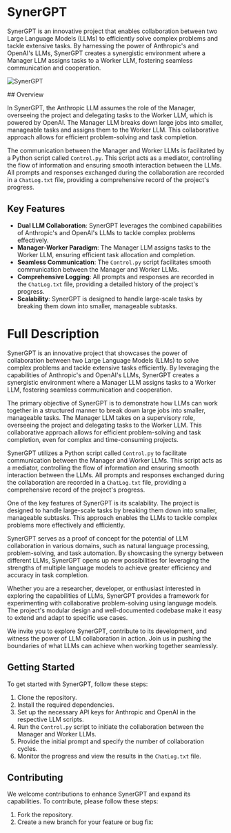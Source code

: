 # SynerGPT

SynerGPT is an innovative project that enables collaboration between two Large Language Models (LLMs) to efficiently solve complex problems and tackle extensive tasks. By harnessing the power of Anthropic's and OpenAI's LLMs, SynerGPT creates a synergistic environment where a Manager LLM assigns tasks to a Worker LLM, fostering seamless communication and cooperation.
<p align="center">

![SynerGPT](https://github.com/KyleBenzle/SynerGPT/assets/48848725/cef04e52-c633-4ee6-bfd6-521fc0452342)


</p>
## Overview

In SynerGPT, the Anthropic LLM assumes the role of the Manager, overseeing the project and delegating tasks to the Worker LLM, which is powered by OpenAI. The Manager LLM breaks down large jobs into smaller, manageable tasks and assigns them to the Worker LLM. This collaborative approach allows for efficient problem-solving and task completion.

The communication between the Manager and Worker LLMs is facilitated by a Python script called `Control.py`. This script acts as a mediator, controlling the flow of information and ensuring smooth interaction between the LLMs. All prompts and responses exchanged during the collaboration are recorded in a `ChatLog.txt` file, providing a comprehensive record of the project's progress.

## Key Features

- **Dual LLM Collaboration**: SynerGPT leverages the combined capabilities of Anthropic's and OpenAI's LLMs to tackle complex problems effectively.
- **Manager-Worker Paradigm**: The Manager LLM assigns tasks to the Worker LLM, ensuring efficient task allocation and completion.
- **Seamless Communication**: The `Control.py` script facilitates smooth communication between the Manager and Worker LLMs.
- **Comprehensive Logging**: All prompts and responses are recorded in the `ChatLog.txt` file, providing a detailed history of the project's progress.
- **Scalability**: SynerGPT is designed to handle large-scale tasks by breaking them down into smaller, manageable subtasks.


# Full Description

SynerGPT is an innovative project that showcases the power of collaboration between two Large Language Models (LLMs) to solve complex problems and tackle extensive tasks efficiently. By leveraging the capabilities of Anthropic's and OpenAI's LLMs, SynerGPT creates a synergistic environment where a Manager LLM assigns tasks to a Worker LLM, fostering seamless communication and cooperation.

The primary objective of SynerGPT is to demonstrate how LLMs can work together in a structured manner to break down large jobs into smaller, manageable tasks. The Manager LLM takes on a supervisory role, overseeing the project and delegating tasks to the Worker LLM. This collaborative approach allows for efficient problem-solving and task completion, even for complex and time-consuming projects.

SynerGPT utilizes a Python script called `Control.py` to facilitate communication between the Manager and Worker LLMs. This script acts as a mediator, controlling the flow of information and ensuring smooth interaction between the LLMs. All prompts and responses exchanged during the collaboration are recorded in a `ChatLog.txt` file, providing a comprehensive record of the project's progress.

One of the key features of SynerGPT is its scalability. The project is designed to handle large-scale tasks by breaking them down into smaller, manageable subtasks. This approach enables the LLMs to tackle complex problems more effectively and efficiently.

SynerGPT serves as a proof of concept for the potential of LLM collaboration in various domains, such as natural language processing, problem-solving, and task automation. By showcasing the synergy between different LLMs, SynerGPT opens up new possibilities for leveraging the strengths of multiple language models to achieve greater efficiency and accuracy in task completion.

Whether you are a researcher, developer, or enthusiast interested in exploring the capabilities of LLMs, SynerGPT provides a framework for experimenting with collaborative problem-solving using language models. The project's modular design and well-documented codebase make it easy to extend and adapt to specific use cases.

We invite you to explore SynerGPT, contribute to its development, and witness the power of LLM collaboration in action. Join us in pushing the boundaries of what LLMs can achieve when working together seamlessly.

## Getting Started

To get started with SynerGPT, follow these steps:

1. Clone the repository.
2. Install the required dependencies.
3. Set up the necessary API keys for Anthropic and OpenAI in the respective LLM scripts.
4. Run the `Control.py` script to initiate the collaboration between the Manager and Worker LLMs.
5. Provide the initial prompt and specify the number of collaboration cycles.
6. Monitor the progress and view the results in the `ChatLog.txt` file.

## Contributing

We welcome contributions to enhance SynerGPT and expand its capabilities. To contribute, please follow these steps:

1. Fork the repository.
2. Create a new branch for your feature or bug fix:
